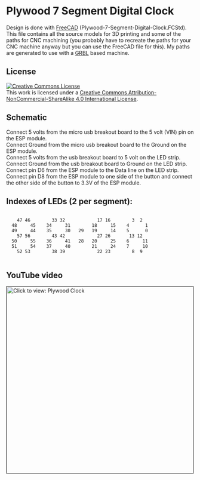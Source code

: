 # Plywood 7 Segment Digital Clock

Design is done with [FreeCAD](https://www.freecadweb.org/) (Plywood-7-Segment-Digital-Clock.FCStd). This file contains all the source models for 3D printing and some of the paths for CNC machining (you probably have to recreate the paths for your CNC machine anyway but you can use the FreeCAD file for this). My paths are generated to use with a [GRBL](https://github.com/gnea/grbl/wiki) based machine.

## License

<a rel="license" href="http://creativecommons.org/licenses/by-nc-sa/4.0/"><img alt="Creative Commons License" style="border-width:0" src="https://i.creativecommons.org/l/by-nc-sa/4.0/88x31.png" /></a><br />This work is licensed under a <a rel="license" href="http://creativecommons.org/licenses/by-nc-sa/4.0/">Creative Commons Attribution-NonCommercial-ShareAlike 4.0 International License</a>.

## Schematic

Connect 5 volts from the micro usb breakout board to the 5 volt (VIN) pin on the ESP module.  
Connect Ground from the micro usb breakout board to the Ground on the ESP module.  
Connect 5 volts from the usb breakout board to 5 volt on the LED strip.  
Connect Ground from the usb breakout board to Ground on the LED strip.  
Connect pin D6 from the ESP module to the Data line on the LED strip.  
Connect pin D8 from the ESP module to one side of the button and connect the other side of the button to 3.3V of the ESP module.  

## Indexes of LEDs (2 per segment):

```

    47 46        33 32            17 16        3  2
  48     45    34     31        18     15    4      1
  49     44    35     30   29   19     14    5      0
    57 56        43 42            27 26       13 12
  50     55    36     41   28   20     25    6     11
  51     54    37     40        21     24    7     10 
    52 53        38 39            22 23        8  9
    
```

## YouTube video

<a href="https://youtu.be/Z4b4v84smpg" target="_blank"><img src="https://img.youtube.com/vi/Z4b4v84smpg/0.jpg" 
alt="Click to view: Plywood Clock" width="500" border="1" /></a>
